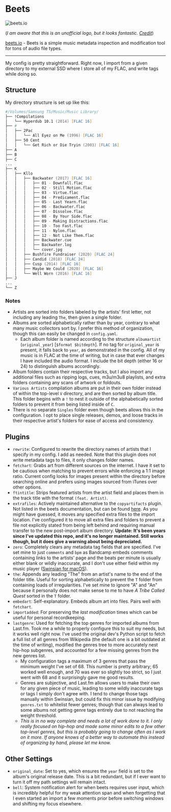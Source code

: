 # Beets

![beets.io](https://user-images.githubusercontent.com/38687140/40558805-bcdb279a-607e-11e8-96f9-71b743e5cff6.png)

(_I am aware that this is an unofficial logo, but it looks fantastic. [Credit](https://github.com/beetbox/beets/pull/2935)_)

[beets.io](http://beets.io) - Beets is a simple music metadata inspection and modification tool for tons of audio file types.

* * *

My config is pretty straightforward. Right now, I import from a given directory to my external SSD where I store all of my FLAC, and write tags while doing so.

## Structure

My directory structure is set up like this:

```zsh
#/Volumes/Samsung T5/Music/Music Library/
├── !Compilations
│   └── Hyperdub 10.1 (2014) [FLAC 16]
├── #
│   ├── 2Pac
│   │   └── All Eyez on Me (1996) [FLAC 16]
│   ├── 50 Cent
│   │   └── Get Rich or Die Tryin (2003) [FLAC 16]
├── A
├── B
├── C
...
├── K
│   ├── Kllo
│   │   ├── Backwater (2017) [FLAC 16]
│   │   │   ├── 01 - Downfall.flac
│   │   │   ├── 02 - Still Motion.flac
│   │   │   ├── 03 - Virtue.flac
│   │   │   ├── 04 - Predicament.flac
│   │   │   ├── 05 - Last Yearn.flac
│   │   │   ├── 06 - Backwater.flac
│   │   │   ├── 07 - Dissolve.flac
│   │   │   ├── 08 - By Your Side.flac
│   │   │   ├── 09 - Making Distractions.flac
│   │   │   ├── 10 - Too Fast.flac
│   │   │   ├── 11 - Nylon.flac
│   │   │   ├── 12 - Not Like Them.flac
│   │   │   ├── Backwater.cue
│   │   │   ├── Backwater.log
│   │   │   └── cover.jpg
│   │   ├── Bushfire Fundraiser (2020) [FLAC 24]
│   │   ├── Candid (2018) [FLAC 24]
│   │   ├── Cusp (2014) [FLAC 16]
│   │   ├── Maybe We Could (2020) [FLAC 16]
│   │   └── Well Worn (2016) [FLAC 16]
├── J
...
└── Z
```

### Notes

- Artists are sorted into folders labeled by the artists' first letter, not including any leading `The`, then given a single folder.
- Albums are sorted alphabetically rather than by year, contrary to what many music collectors sort by. I prefer this method of organization, though this can easily be changed in `config.yaml`.
  - Each album folder is named according to the structure `albumartist` (`original_year`) [`$format $bitdepth`]. If no tag for `original_year` is present, it falls back to `year`, as demonstrated in the config. All of my music is in FLAC at the time of writing, but in case that ever changes I have included the audio format. I include the bit depth (either 16 or 24) to distinguish albums accordingly.
- Album folders contain their respective tracks, but I also import any additional files such as ripping logs, cues, m3u/m3u8 playlists, and extra folders containing any scans of artwork or foldouts.
- `Various Artists` compilation albums are put in their own folder instead of within the top-level `V` directory, and are then sorted by album title. This folder begins with a `!` to nest it outside of the alphabetically sorted folders to prevent it from being listed inside of `C`.
- There is no separate `Singles` folder even though beets allows this in the configuration. I opt to place single releases, demos, and loose tracks in their respective artist's folders for ease of access and consistency.

## Plugins

- `rewrite`: Configured to rewrite the directory names of artists that I specify in my config. I add as needed. Note that this plugin does not write metadata tags to files, it only changes folder names.
- `fetchart`: Grabs art from different sources on the internet. I have it set to be cautious when matching to prevent errors while enforcing a 1:1 image ratio. Current config looks for images present within the directory before searching online and prefers using images sourced from iTunes over other options.
- `ftintitle`: Strips featured artists from the artist field and places them in the track title with the format `(feat. Artist)`.
- `extrafiles`: Actively maintained alternative to the `copyartifacts` plugin. Not listed in the beets documentation, but can be found [here](https://github.com/Holzhaus/beets-extrafiles). As you might have guessed, it moves any specified extra files to the import location. I've configured it to move all extra files and folders to prevent a file not explicitly stated from being left behind and requiring manual transfer to the new post-import album directory. **Update: It's been years since I've updated this repo, and it's no longer maintained. Still works though, but it does give a warning about being depreciated.**
- `zero`: Completely clears any metadata tag fields that are specified. I've set mine to just `comments` and `bpm` as Bandcamp embeds comments containing links to the artists' page and the beats per minute is usually either blank or wildly inaccurate, and I don't use either field within my music player ([Swinsian for macOS](https://swinsian.com)).
- `the`: Appends any leading "The" from an artist's name to the end of the folder title. Useful for sorting alphabetically to prevent the `T` folder from containing loads of irregularities. I've set mine to ignore "A" and "An" because it personally does not make sense to me to have _A Tribe Called Quest_ sorted in the `T` folder.
- `embedart`: Self-explanatory. Embeds album art into files. Pairs well with `fetchart`.
- `importadded`: For preserving the _last modification_ times which can be useful for personal recordkeeping.
- `lastgenre`: Used for fetching the top genres for imported albums from Last.fm. Took me a while to properly configure this to suit my needs, but it works well right now. I've used the original dev's Python script to fetch a full list of all genres from Wikipedia (the default one is a bit outdated at the time of writing), modified the genres tree to more accurately nest hip-hop subgenres, and accounted for a few missing genres from the new genres list.
  - My configuration tags a maximum of 3 genres that pass the minimum weight I've set of 68. This number is pretty arbitrary; 65 worked well enough, and 70 was ever so slightly too strict, so I just went with 68 and it surprisingly gave me good results.
  - Genres are subjective, and Last.fm allows users to make their own for any given piece of music, leading to some wildly inaccurate tags or tags I simply don't agree with. I tend to change those tags manually within Swinsian, but could fix this minor issue by modifying `genres.txt` to whitelist fewer genres; though that can always lead to some albums not getting genre tags entirely due to not reaching the weight threshold.
  - _This is in no way complete and needs a lot of work done to it. I only really focused on hip-hop and made some minor edits to a few other top-level genres, but this is probably going to change often as I work on it more. If anyone knows of a better way to automate this instead of organizing by hand, please let me know._

## Other Settings

- `original_date`: Set to yes, which ensures the `year` field is set to the album's original release date. This is a bit redundant, but if I ever want to turn it off my path settings will remain intact.
- `bell`: System notification alert for when beets requires user input, which is incredibly helpful for my weak attention span and when forgetting that I even started an import a few moments prior before switching windows and shifting my focus elsewhere.
